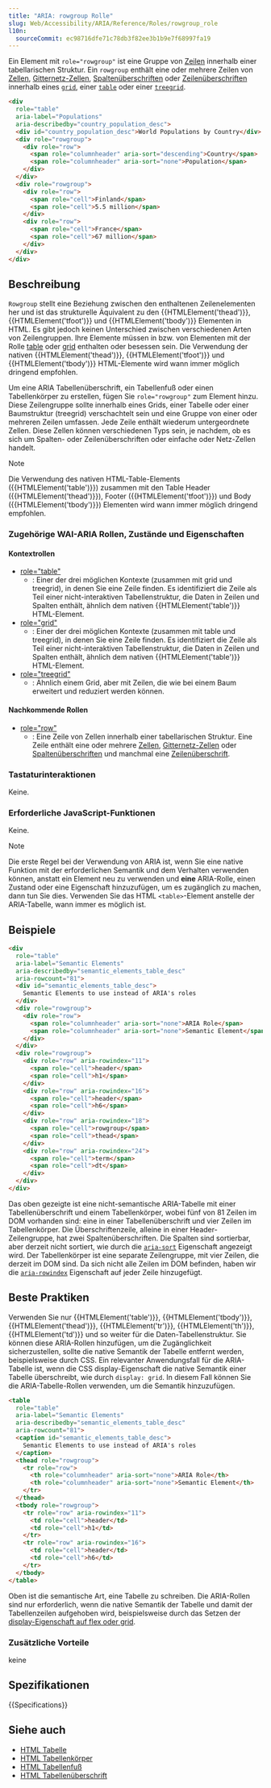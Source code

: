 ```yaml
---
title: "ARIA: rowgroup Rolle"
slug: Web/Accessibility/ARIA/Reference/Roles/rowgroup_role
l10n:
  sourceCommit: ec98716dfe71c78db3f82ee3b1b9e7f68997fa19
---
```


Ein Element mit `role="rowgroup"` ist eine Gruppe von [Zeilen](/de/docs/Web/Accessibility/ARIA/Reference/Roles/row_role) innerhalb einer tabellarischen Struktur. Ein `rowgroup` enthält eine oder mehrere Zeilen von [Zellen](/de/docs/Web/Accessibility/ARIA/Reference/Roles/cell_role), [Gitternetz-Zellen](/de/docs/Web/Accessibility/ARIA/Reference/Roles/gridcell_role), [Spaltenüberschriften](/de/docs/Web/Accessibility/ARIA/Reference/Roles/columnheader_role) oder [Zeilenüberschriften](/de/docs/Web/Accessibility/ARIA/Reference/Roles/rowheader_role) innerhalb eines [`grid`](/de/docs/Web/Accessibility/ARIA/Reference/Roles/grid_role), einer [`table`](/de/docs/Web/Accessibility/ARIA/Reference/Roles/table_role) oder einer [`treegrid`](/de/docs/Web/Accessibility/ARIA/Reference/Roles/treegrid_role).

```html
<div
  role="table"
  aria-label="Populations"
  aria-describedby="country_population_desc">
  <div id="country_population_desc">World Populations by Country</div>
  <div role="rowgroup">
    <div role="row">
      <span role="columnheader" aria-sort="descending">Country</span>
      <span role="columnheader" aria-sort="none">Population</span>
    </div>
  </div>
  <div role="rowgroup">
    <div role="row">
      <span role="cell">Finland</span>
      <span role="cell">5.5 million</span>
    </div>
    <div role="row">
      <span role="cell">France</span>
      <span role="cell">67 million</span>
    </div>
  </div>
</div>
```

## Beschreibung

`Rowgroup` stellt eine Beziehung zwischen den enthaltenen Zeilenelementen her und ist das strukturelle Äquivalent zu den {{HTMLElement('thead')}}, {{HTMLElement('tfoot')}} und {{HTMLElement('tbody')}} Elementen in HTML. Es gibt jedoch keinen Unterschied zwischen verschiedenen Arten von Zeilengruppen. Ihre Elemente müssen in bzw. von Elementen mit der Rolle [table](/de/docs/Web/Accessibility/ARIA/Reference/Roles/table_role) oder [grid](/de/docs/Web/Accessibility/ARIA/Reference/Roles/grid_role) enthalten oder besessen sein. Die Verwendung der nativen {{HTMLElement('thead')}}, {{HTMLElement('tfoot')}} und {{HTMLElement('tbody')}} HTML-Elemente wird wann immer möglich dringend empfohlen.

Um eine ARIA Tabellenüberschrift, ein Tabellenfuß oder einen Tabellenkörper zu erstellen, fügen Sie `role="rowgroup"` zum Element hinzu. Diese Zeilengruppe sollte innerhalb eines Grids, einer Tabelle oder einer Baumstruktur (treegrid) verschachtelt sein und eine Gruppe von einer oder mehreren Zeilen umfassen. Jede Zeile enthält wiederum untergeordnete Zellen. Diese Zellen können verschiedenen Typs sein, je nachdem, ob es sich um Spalten- oder Zeilenüberschriften oder einfache oder Netz-Zellen handelt.

> [!NOTE]
> Die Verwendung des nativen HTML-Table-Elements ({{HTMLElement('table')}}) zusammen mit den Table Header ({{HTMLElement('thead')}}), Footer ({{HTMLElement('tfoot')}}) und Body ({{HTMLElement('tbody')}}) Elementen wird wann immer möglich dringend empfohlen.

### Zugehörige WAI-ARIA Rollen, Zustände und Eigenschaften

#### Kontextrollen

- [role="table"](/de/docs/Web/Accessibility/ARIA/Reference/Roles/table_role)
  - : Einer der drei möglichen Kontexte (zusammen mit grid und treegrid), in denen Sie eine Zeile finden. Es identifiziert die Zeile als Teil einer nicht-interaktiven Tabellenstruktur, die Daten in Zeilen und Spalten enthält, ähnlich dem nativen {{HTMLElement('table')}} HTML-Element.
- [role="grid"](/de/docs/Web/Accessibility/ARIA/Reference/Roles/grid_role)
  - : Einer der drei möglichen Kontexte (zusammen mit table und treegrid), in denen Sie eine Zeile finden. Es identifiziert die Zeile als Teil einer nicht-interaktiven Tabellenstruktur, die Daten in Zeilen und Spalten enthält, ähnlich dem nativen {{HTMLElement('table')}} HTML-Element.
- [role="treegrid"](/de/docs/Web/Accessibility/ARIA/Reference/Roles/treegrid_role)
  - : Ähnlich einem Grid, aber mit Zeilen, die wie bei einem Baum erweitert und reduziert werden können.

#### Nachkommende Rollen

- [role="row"](/de/docs/Web/Accessibility/ARIA/Reference/Roles/row_role)
  - : Eine Zeile von Zellen innerhalb einer tabellarischen Struktur. Eine Zeile enthält eine oder mehrere [Zellen](/de/docs/Web/Accessibility/ARIA/Reference/Roles/cell_role), [Gitternetz-Zellen](/de/docs/Web/Accessibility/ARIA/Reference/Roles/gridcell_role) oder [Spaltenüberschriften](/de/docs/Web/Accessibility/ARIA/Reference/Roles/columnheader_role) und manchmal eine [Zeilenüberschrift](/de/docs/Web/Accessibility/ARIA/Reference/Roles/rowheader_role).

### Tastaturinteraktionen

Keine.

### Erforderliche JavaScript-Funktionen

Keine.

> [!NOTE]
> Die erste Regel bei der Verwendung von ARIA ist, wenn Sie eine native Funktion mit der erforderlichen Semantik und dem Verhalten verwenden können, anstatt ein Element neu zu verwenden und **eine** ARIA-Rolle, einen Zustand oder eine Eigenschaft hinzuzufügen, um es zugänglich zu machen, dann tun Sie dies. Verwenden Sie das HTML `<table>`-Element anstelle der ARIA-Tabelle, wann immer es möglich ist.

## Beispiele

```html
<div
  role="table"
  aria-label="Semantic Elements"
  aria-describedby="semantic_elements_table_desc"
  aria-rowcount="81">
  <div id="semantic_elements_table_desc">
    Semantic Elements to use instead of ARIA's roles
  </div>
  <div role="rowgroup">
    <div role="row">
      <span role="columnheader" aria-sort="none">ARIA Role</span>
      <span role="columnheader" aria-sort="none">Semantic Element</span>
    </div>
  </div>
  <div role="rowgroup">
    <div role="row" aria-rowindex="11">
      <span role="cell">header</span>
      <span role="cell">h1</span>
    </div>
    <div role="row" aria-rowindex="16">
      <span role="cell">header</span>
      <span role="cell">h6</span>
    </div>
    <div role="row" aria-rowindex="18">
      <span role="cell">rowgroup</span>
      <span role="cell">thead</span>
    </div>
    <div role="row" aria-rowindex="24">
      <span role="cell">term</span>
      <span role="cell">dt</span>
    </div>
  </div>
</div>
```

Das oben gezeigte ist eine nicht-semantische ARIA-Tabelle mit einer Tabellenüberschrift und einem Tabellenkörper, wobei fünf von 81 Zeilen im DOM vorhanden sind: eine in einer Tabellenüberschrift und vier Zeilen im Tabellenkörper. Die Überschriftenzeile, alleine in einer Header-Zeilengruppe, hat zwei Spaltenüberschriften. Die Spalten sind sortierbar, aber derzeit nicht sortiert, wie durch die [`aria-sort`](/de/docs/Web/Accessibility/ARIA/Reference/Attributes/aria-sort) Eigenschaft angezeigt wird. Der Tabellenkörper ist eine separate Zeilengruppe, mit vier Zeilen, die derzeit im DOM sind. Da sich nicht alle Zeilen im DOM befinden, haben wir die [`aria-rowindex`](/de/docs/Web/Accessibility/ARIA/Reference/Attributes/aria-rowindex) Eigenschaft auf jeder Zeile hinzugefügt.

## Beste Praktiken

Verwenden Sie nur {{HTMLElement('table')}}, {{HTMLElement('tbody')}}, {{HTMLElement('thead')}}, {{HTMLElement('tr')}}, {{HTMLElement('th')}}, {{HTMLElement('td')}} und so weiter für die Daten-Tabellenstruktur. Sie können diese ARIA-Rollen hinzufügen, um die Zugänglichkeit sicherzustellen, sollte die native Semantik der Tabelle entfernt werden, beispielsweise durch CSS. Ein relevanter Anwendungsfall für die ARIA-Tabelle ist, wenn die CSS display-Eigenschaft die native Semantik einer Tabelle überschreibt, wie durch `display: grid`. In diesem Fall können Sie die ARIA-Tabelle-Rollen verwenden, um die Semantik hinzuzufügen.

```html
<table
  role="table"
  aria-label="Semantic Elements"
  aria-describedby="semantic_elements_table_desc"
  aria-rowcount="81">
  <caption id="semantic_elements_table_desc">
    Semantic Elements to use instead of ARIA's roles
  </caption>
  <thead role="rowgroup">
    <tr role="row">
      <th role="columnheader" aria-sort="none">ARIA Role</th>
      <th role="columnheader" aria-sort="none">Semantic Element</th>
    </tr>
  </thead>
  <tbody role="rowgroup">
    <tr role="row" aria-rowindex="11">
      <td role="cell">header</td>
      <td role="cell">h1</td>
    </tr>
    <tr role="row" aria-rowindex="16">
      <td role="cell">header</td>
      <td role="cell">h6</td>
    </tr>
  </tbody>
</table>
```

Oben ist die semantische Art, eine Tabelle zu schreiben. Die ARIA-Rollen sind nur erforderlich, wenn die native Semantik der Tabelle und damit der Tabellenzeilen aufgehoben wird, beispielsweise durch das Setzen der [display-Eigenschaft auf flex oder grid](/de/docs/Web/CSS/display#accessibility).

### Zusätzliche Vorteile

keine

## Spezifikationen

{{Specifications}}

## Siehe auch

- [HTML Tabelle](/de/docs/Web/HTML/Element/table)
- [HTML Tabellenkörper](/de/docs/Web/HTML/Element/tbody)
- [HTML Tabellenfuß](/de/docs/Web/HTML/Element/tfoot)
- [HTML Tabellenüberschrift](/de/docs/Web/HTML/Element/thead)
